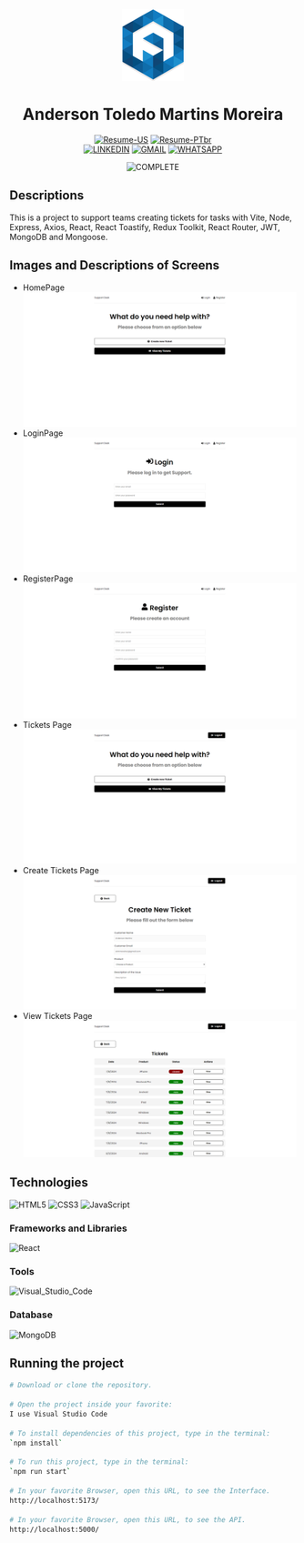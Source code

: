 <div align="center">

![Logo](./docs/logo/favicon.png)

# Anderson Toledo Martins Moreira

[![Resume-US](https://img.shields.io/badge/RESUME_US-3776AB?style=for-the-badge&logo=libreofficewriter&logoColor=white)](https://docs.google.com/document/d/1I8T4Mkb61NsTKN14ZbT1mnQKAc9LqiiPtgrYf9ayH1c/edit?usp=sharing)
[![Resume-PTbr](https://img.shields.io/badge/RESUME_PT_br-007C3C?style=for-the-badge&logo=libreofficewriter&logoColor=white)](https://docs.google.com/document/d/1vnFlRP3myxexgHk5Y6XaCKQGETPQwCygPZqGSblwCXg/edit?usp=sharing)
<br/>
[![LINKEDIN](https://img.shields.io/badge/Linkedin-0A66C2?style=for-the-badge&logo=linkedin&logoColor=white)](https://www.linkedin.com/in/atmmoreira)
[![GMAIL](https://img.shields.io/badge/Gmail-EE2624?style=for-the-badge&logo=gmail&logoColor=white)](mailto:atmmoreira.rj@gmail.com?subject=From%20GitHub&cc=atmmoreira.rj@gmail&body=Hi,%20there.%20Found%20you%20from%20GitHub.)
[![WHATSAPP](https://img.shields.io/badge/Whatsapp-34A853?style=for-the-badge&logo=whatsapp&logoColor=white)](https://api.whatsapp.com/send?phone=5521992890362)

</div>

<div align="center">

![COMPLETE](https://img.shields.io/badge/COMPLETE-7ED321?style=for-the-badge&logo=cachet&logoColor=white)

</div>

## Descriptions

This is a project to support teams creating tickets for tasks with Vite, Node, Express, Axios, React, React Toastify, Redux Toolkit, React Router, JWT, MongoDB and Mongoose.

## Images and Descriptions of Screens

- HomePage
  ![New Layout](./docs/layout/homepage.jpg)
- LoginPage
  ![New Layout](./docs/layout/login.jpg)
- RegisterPage
  ![New Layout](./docs/layout/register.jpg)
- Tickets Page
  ![New Layout](./docs/layout/tickets-views.jpg)
- Create Tickets Page
  ![New Layout](./docs/layout/create-tickets.jpg)
- View Tickets Page
  ![New Layout](./docs/layout/views-tickets.jpg)

## Technologies

<!--
References for Create budgets :: https://shields.io/category/build
Icons: https://simpleicons.org/
-->

![HTML5](https://img.shields.io/badge/HTML5-E34F26?style=for-the-badge&logo=html5&logoColor=white)
![CSS3](https://img.shields.io/badge/CSS3-1572B6?style=for-the-badge&logo=css3&logoColor=white)
![JavaScript](https://img.shields.io/badge/JavaScript-323330?style=for-the-badge&logo=javascript&logoColor=F7DF1E)

### Frameworks and Libraries

![React](https://img.shields.io/badge/React-20232A?style=for-the-badge&logo=react&logoColor=61DAFB)

### Tools

![Visual_Studio_Code](https://img.shields.io/badge/Visual_Studio_Code-0078D4?style=for-the-badge&logo=visual%20studio%20code&logoColor=white)

### Database

![MongoDB](https://img.shields.io/badge/MongoDB-4EA94B?style=for-the-badge&logo=mongodb&logoColor=white)

## Running the project

```bash
# Download or clone the repository.

# Open the project inside your favorite:
I use Visual Studio Code

# To install dependencies of this project, type in the terminal:
`npm install`

# To run this project, type in the terminal:
`npm run start`

# In your favorite Browser, open this URL, to see the Interface.
http://localhost:5173/

# In your favorite Browser, open this URL, to see the API.
http://localhost:5000/
```
